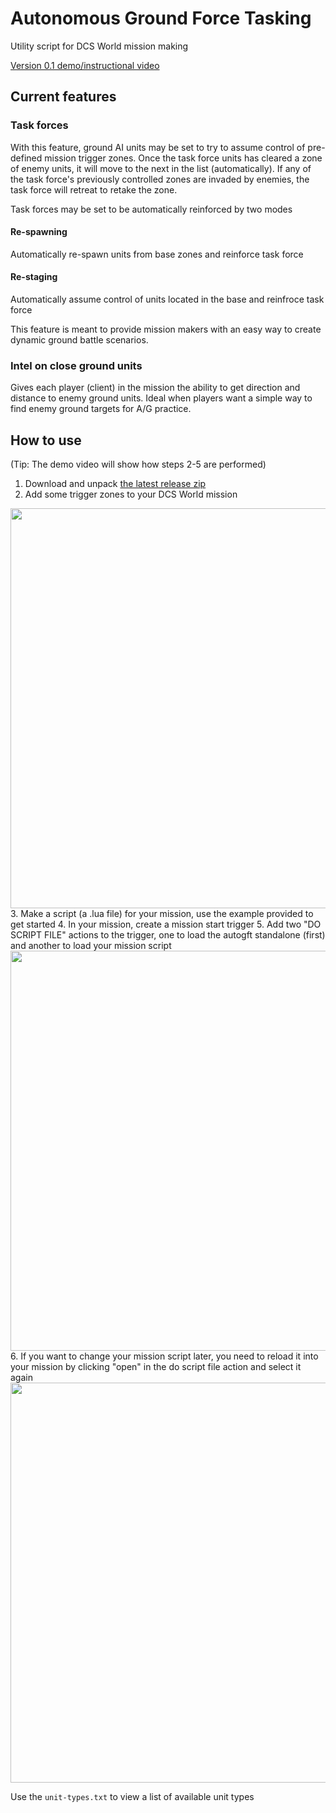 # Autonomous Ground Force Tasking
Utility script for DCS World mission making

[Version 0.1 demo/instructional video](https://www.youtube.com/watch?v=bmTS60qrF5g)

## Current features

### Task forces
With this feature, ground AI units may be set to try to assume control of pre-defined mission trigger zones. Once the task force units has cleared a zone of enemy units, it will move to the next in the list (automatically). If any of the task force's previously controlled zones are invaded by enemies, the task force will retreat to retake the zone.

Task forces may be set to be automatically reinforced by two modes

#### Re-spawning
Automatically re-spawn units from base zones and reinforce task force

#### Re-staging
Automatically assume control of units located in the base and reinfroce task force

This feature is meant to provide mission makers with an easy way to create dynamic ground battle scenarios.

### Intel on close ground units
Gives each player (client) in the mission the ability to get direction and distance to enemy ground units. Ideal when players want a simple way to find enemy ground targets for A/G practice.

## How to use
(Tip: The demo video will show how steps 2-5 are performed)

1. Download and unpack [the latest release zip](https://github.com/birgersp/dcs-autogft/releases)  
2. Add some trigger zones to your DCS World mission  
<img src="https://cloud.githubusercontent.com/assets/5260237/21239139/ef528744-c305-11e6-9fa4-d19f45ac4b78.jpg" width="640"/>
3. Make a script (a .lua file) for your mission, use the example provided to get started  
4. In your mission, create a mission start trigger  
5. Add two "DO SCRIPT FILE" actions to the trigger, one to load the autogft standalone (first) and another to load your mission script  
<img src="https://cloud.githubusercontent.com/assets/5260237/21239387/f762718c-c306-11e6-8f58-07480400e8fb.jpg" width="640"/>
6. If you want to change your mission script later, you need to reload it into your mission by clicking "open" in the do script file action and select it again  
<img src="https://cloud.githubusercontent.com/assets/5260237/21239238/4ea96f3c-c306-11e6-9cc8-38d8360fcccc.jpg" width="640"/>

Use the `unit-types.txt` to view a list of available unit types
